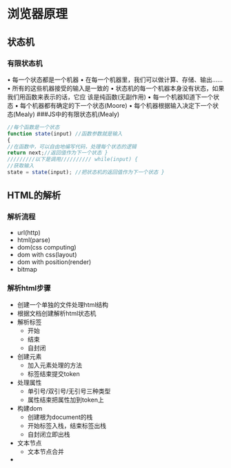 # 浏览器原理
## 状态机
### 有限状态机
• 每一个状态都是一个机器
• 在每一个机器里，我们可以做计算、存储、输出......
• 所有的这些机器接受的输入是一致的
• 状态机的每一个机器本身没有状态，如果我们用函数来表示的话，它应 该是纯函数(无副作用)
• 每一个机器知道下一个状态
• 每个机器都有确定的下一个状态(Moore)
• 每个机器根据输入决定下一个状态(Mealy)
###JS中的有限状态机(Mealy)
```javascript
//每个函数是一个状态
function state(input) //函数参数就是输入
{
//在函数中，可以自由地编写代码，处理每个状态的逻辑
return next;//返回值作为下一个状态 }
/////////以下是调用////////// while(input) {
//获取输入
state = state(input); //把状态机的返回值作为下一个状态 }
```
##  HTML的解析
### 解析流程
- url(http)
- html(parse)
- dom(css computing)
- dom with css(layout)
- dom with position(render)
- bitmap
### 解析html步骤
+ 创建一个单独的文件处理html结构
+ 根据文档创建解析html状态机
+ 解析标签
    * 开始
    * 结束
    * 自封闭
+ 创建元素
    * 加入元素处理的方法
    * 标签结束提交token
+ 处理属性
    * 单引号/双引号/无引号三种类型
    * 属性结束把属性加到token上
+ 构建dom
    * 创建根为document的栈
    * 开始标签入栈，结束标签出栈
    * 自封闭立即出栈
+ 文本节点
    * 文本节点合并
+ 
